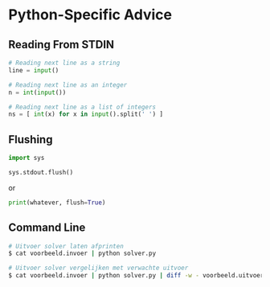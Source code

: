 # Python-Specific Advice

## Reading From STDIN

```python
# Reading next line as a string
line = input()

# Reading next line as an integer
n = int(input())

# Reading next line as a list of integers
ns = [ int(x) for x in input().split(' ') ]
```

## Flushing

```python
import sys

sys.stdout.flush()
```

or

```python
print(whatever, flush=True)
```

## Command Line

```bash
# Uitvoer solver laten afprinten
$ cat voorbeeld.invoer | python solver.py

# Uitvoer solver vergelijken met verwachte uitvoer
$ cat voorbeeld.invoer | python solver.py | diff -w - voorbeeld.uitvoer
```
